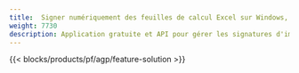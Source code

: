 ```yaml
---
title:  Signer numériquement des feuilles de calcul Excel sur Windows, Linux et macOS
weight: 7730
description: Application gratuite et API pour gérer les signatures d'image et de texte sur les fichiers XLS, XLSX et ODS
---
```

{{< blocks/products/pf/agp/feature-solution >}} 

